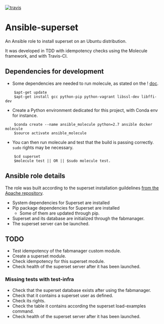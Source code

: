 [![travis](https://travis-ci.org/Mehdi-H/ansible-superset.svg?branch=master)
](https://travis-ci.org/Mehdi-H/ansible-superset)
# Ansible-superset

An Ansible role to install superset on an Ubuntu distribution.

It was developed in TDD with idempotency checks using the Molecule framework, and with Travis-CI.

## Dependencies for development

- Some dependencies are needed to run molecule, as stated on the ! [doc](molecule.readthedocs.io/en/stable-1.22/index.html#quick-start).
```
    $apt-get update
    $apt-get install gcc python-pip python-vagrant libssl-dev libffi-dev
```

- Create a Python environment dedicated for this project, with Conda env for instance.
```
    $conda create --name ansible_molecule python=2.7 ansible docker molecule
    $source activate ansible_molecule
```

- You can then run molecule and test that the build is passing correctly. `sudo` rights may be necessary.
```
    $cd superset
    $molecule test || OR || $sudo molecule test.
```

## Ansible role details

The role was built according to the superset installation guildelines [from the Apache repository](https://github.com/ApacheInfra/superset/blob/master/docs/installation.rst).

- System dependencies for Superset are installed
- Pip package dependencies for Superset are installed
    - Some of them are updated through pip.
- Superset and its database are initialized through the fabmanager.
- The superset server can be launched.

## TODO

- Test idempotency of the fabmanager custom module.
- Create a superset module.
- Check idempotency for this superset module.
- Check health of the superset server after it has been launched.

### Missing tests with test-infra

- Check that the superset database exists after using the fabmanager.
- Check that it contains a superset user as defined.
- Check its rights.
- Check the table it contains according the superset load-examples command.
- Check health of the superset server after it has been launched.
